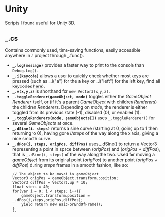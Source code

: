 # Unity
Scripts I found useful for Unity 3D.
## _.cs
Contains commonly used, time-saving functions, easily accessible anywhere in a project through _.func().
* **`_.log(message)`** provides a faster way to print to the console than `Debug.Log()`.
* **`_.i(keycode)`** allows a user to quickly check whether most keys are pressed (such as _.i("a") for the **a** key or _.i("left") for the left key, find all keycodes [here](https://docs.unity3d.com/ScriptReference/KeyCode.html)).
* **`_.v(x,y,z)`** is shorthand for `new Vector3(x,y,z)`.
* **`_.toggleRenderer(gameObject, mode)`** toggles either the *GameObject* *Renderer* itself, or (if it's a parent *GameObject* with children *Renderer*s) the children *Renderer*s. Depending on *mode*, the renderer is either toggled from its previous state (-1), disabled (0), or enabled (1). 
* **`_.toggleRenderers(mode, gameObjects[])`** uses `_.toggleRenderer()` for several *GameObjects* at once.
* **`_.dSine(i, steps)`** returns a sine curve (starting at 0, going up to 1 then returning to 0), having gone *i/steps* of the way along the x axis, giving a nice smooth curve.
* **`_.dPos(i, steps, origPos, diffPos)`** uses _.dSine() to return a Vector3 representing a point in space between (*origPos*) and (*origPos + diffPos*), that is `_.dSine(i, steps)` of the way along the two. Used for moving a *gameObject* from its original point (*origPos*) to another point (*origPos + diffPos*) during *steps* frames in a smooth fashion, like so:
    ```
	// The object to be moved is gameObject
    Vector3 origPos = gameObject.transform.position;
    Vector3 diffPos = Vector3.up * 10;
    float steps = 40;
    for(var i = 0; i < steps; i++){
        gameObject.transform.position = _.dPos(i,steps,origPos,diffPos);
        yield return new WaitForEndOfFrame();
    }
    ``
<!--stackedit_data:
eyJoaXN0b3J5IjpbOTM4NTE3MTIyLC04NDgxMzk3NzUsMTE0Mj
U5OTQ4NSwtMTgxMzYwODMsLTEwNTcwMTM4ODZdfQ==
-->